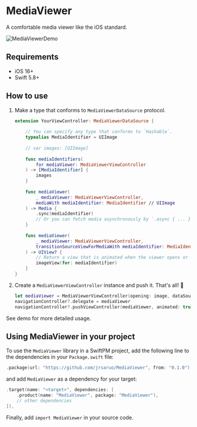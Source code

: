 # MediaViewer

A comfortable media viewer like the iOS standard.

![MediaViewerDemo](https://github.com/jrsaruo/MediaViewer/assets/23174349/6181382d-7b1f-4d79-8752-5ee9727fdef9)

## Requirements

- iOS 16+
- Swift 5.8+

## How to use

1. Make a type that conforms to `MediaViewerDataSource` protocol.

    ```swift
    extension YourViewController: MediaViewerDataSource {
        
        // You can specify any type that conforms to `Hashable`.
        typealias MediaIdentifier = UIImage
        
        // var images: [UIImage]
        
        func mediaIdentifiers(
            for mediaViewer: MediaViewerViewController
        ) -> [MediaIdentifier] {
            images
        }
        
        func mediaViewer(
            _ mediaViewer: MediaViewerViewController,
            mediaWith mediaIdentifier: MediaIdentifier // UIImage
        ) -> Media {
            .sync(mediaIdentifier)
            // Or you can fetch media asynchronously by `.async { ... }`
        }
        
        func mediaViewer(
            _ mediaViewer: MediaViewerViewController,
            transitionSourceViewForMediaWith mediaIdentifier: MediaIdentifier
        ) -> UIView? {
            // Return a view that is animated when the viewer opens or closes.
            imageView(for: mediaIdentifier)
        }
    }
    ```
    
2. Create a `MediaViewerViewController` instance and push it. That's all! :tada:
    
    ```swift
    let mediaViewer = MediaViewerViewController(opening: image, dataSource: self)
    navigationController?.delegate = mediaViewer
    navigationController?.pushViewController(mediaViewer, animated: true)
    ```

See demo for more detailed usage.

## Using MediaViewer in your project

To use the `MediaViewer` library in a SwiftPM project, add the following line to the dependencies in your `Package.swift` file:

```swift
.package(url: "https://github.com/jrsaruo/MediaViewer", from: "0.1.0"),
```

and add `MediaViewer` as a dependency for your target:

```swift
.target(name: "<target>", dependencies: [
    .product(name: "MediaViewer", package: "MediaViewer"),
    // other dependencies
]),
```

Finally, add `import MediaViewer` in your source code.
